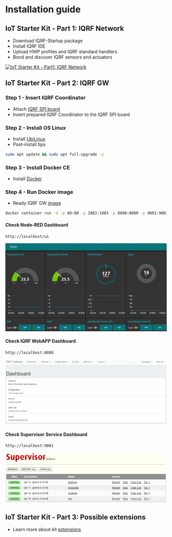 # Installation guide

## IoT Starter Kit - Part 1: IQRF Network

* Download IQRF-Startup package
* Install IQRF IDE
* Upload HWP profiles and IQRF standard handlers
* Bond and discover IQRF sensors and actuators

[![IoT Starter Kit - Part1: IQRF Network](https://img.youtube.com/vi/zOiRGo4ZIyo/0.jpg)](https://www.youtube.com/watch?v=zOiRGo4ZIyo "IoT Starter Kit - Part1: IQRF Network")

## IoT Starter Kit - Part 2: IQRF GW

### Step 1 - Insert IQRF Coordinator

* Attach [IQRF SPI board](http://www.iqrf.org/weben/downloads.php?id=412)
* Insert prepared IQRF Coordinator to the IQRF SPI board

### Step 2 - Install OS Linux

* Install [UbiLinux](https://up-community.org/wiki/Ubilinux)
* Post-install tips

```bash
sudo apt update && sudo apt full-upgrade -y
```

### Step 3 - Install Docker CE

* Install [Docker](https://github.com/iqrfsdk/iqrf-daemon/blob/master/docker/INSTALL.md)

### Step 4 - Run Docker image

* Ready IQRF GW [image](https://hub.docker.com/r/iqrfsdk/iqrf-gateway-debian/)

```bash
docker container run -d -p 80:80 -p 1883:1883 -p 8080:8080 -p 9001:9001 --device /dev/spidev2.0:/dev/spidev2.0 --privileged --name iqrf-gateway --restart=always iqrfsdk/iqrf-gateway:latest
```

#### Check Node-RED Dashboard

```bash
http://localhost/ui
```
![IQRF App Dashboard](https://github.com/iqrfsdk/iot-starter-kit/blob/master/docs/nodered-dashboard.png "IQRF App Dashboard")

#### Check IQRF WebAPP Dashboard

```bash
http://localhost:8080
```
![IQRF WebAPP Dashboard](https://github.com/iqrfsdk/iot-starter-kit/blob/master/docs/iqrf-daemon-webapp.png "IQRF WebAPP Dashboard")

#### Check Supervisor Service Dashboard

```bash
http://localhost:9001
```
![IQRF Supervisor Dashboard](https://github.com/iqrfsdk/iot-starter-kit/blob/master/docs/supervisor-dashboard.png "IQRF Supervisor Dashboard")

## IoT Starter Kit - Part 3: Possible extensions

* Learn more about kit [extensions](https://github.com/iqrfsdk/iot-starter-kit/tree/master/extensions)
